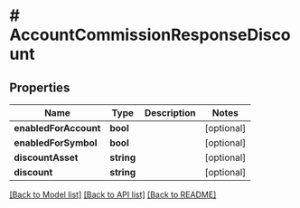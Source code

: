 # # AccountCommissionResponseDiscount

## Properties

Name | Type | Description | Notes
------------ | ------------- | ------------- | -------------
**enabledForAccount** | **bool** |  | [optional]
**enabledForSymbol** | **bool** |  | [optional]
**discountAsset** | **string** |  | [optional]
**discount** | **string** |  | [optional]

[[Back to Model list]](../../README.md#models) [[Back to API list]](../../README.md#endpoints) [[Back to README]](../../README.md)
